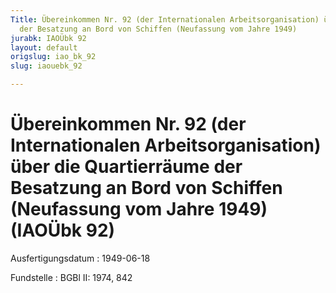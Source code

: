 ```yaml
---
Title: Übereinkommen Nr. 92 (der Internationalen Arbeitsorganisation) über die Quartierräume
  der Besatzung an Bord von Schiffen (Neufassung vom Jahre 1949)
jurabk: IAOÜbk 92
layout: default
origslug: iao_bk_92
slug: iaouebk_92

---
```


# Übereinkommen Nr. 92 (der Internationalen Arbeitsorganisation) über die Quartierräume der Besatzung an Bord von Schiffen (Neufassung vom Jahre 1949) (IAOÜbk 92)

Ausfertigungsdatum
:   1949-06-18

Fundstelle
:   BGBl II: 1974, 842

